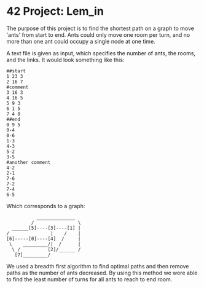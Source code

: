 # 42 Project: Lem_in

The purpose of this project is to find the shortest path on a graph to move 'ants' from start to end. Ants could only move one room per turn, and no more than one ant could occupy a single node at one time.

A text file is given as input, which specifies the number of ants, the rooms, and the links. It would look something like this:

```
##start
1 23 3
2 16 7
#comment
3 16 3
4 16 5
5 9 3
6 1 5
7 4 8
##end
0 9 5
0-4
0-6
1-3
4-3
5-2
3-5
#another comment
4-2
2-1
7-6
7-2
7-4
6-5
```
Which corresponds to a graph:

```
           ______________
         /                \
  ______[5]----[3]----[1] |
/               |    /    |
[6]-----[0]----[4]  /     |
 \    _________/|  /      |
  \ /          [2]/______ /
   [7]_________/
```
We used a breadth first algorithm to find optimal paths and then remove paths as the number of ants decreased. By using this method we were able to find the least number of turns for all ants to reach to end room.
